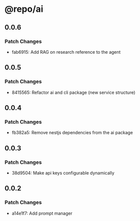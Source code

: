 # @repo/ai

## 0.0.6

### Patch Changes

- fab6915: Add RAG on research reference to the agent

## 0.0.5

### Patch Changes

- 8415565: Refactor ai and cli package (new service structure)

## 0.0.4

### Patch Changes

- fb382a5: Remove nestjs dependencies from the ai package

## 0.0.3

### Patch Changes

- 38d9504: Make api keys configurable dynamically

## 0.0.2

### Patch Changes

- a14e1f7: Add prompt manager
